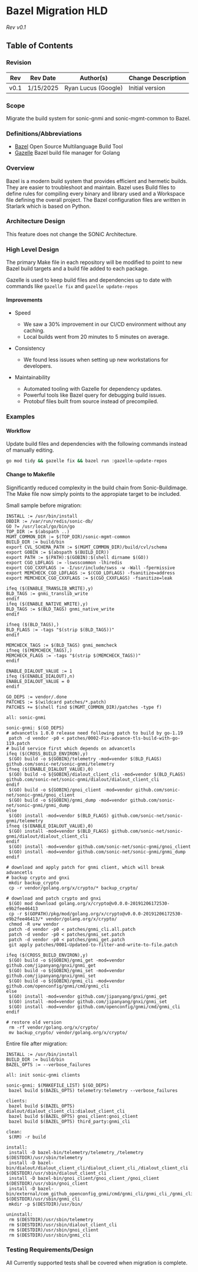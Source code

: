 # Bazel Migration HLD #

_Rev v0.1_

## Table of Contents

### Revision

| Rev  | Rev Date   | Author(s)          | Change Description |
|------|------------|--------------------|--------------------|
| v0.1 | 1/15/2025  | Ryan Lucus (Google)|  Initial version   |

### Scope

Migrate the build system for sonic-gnmi and sonic-mgmt-common to Bazel.

### Definitions/Abbreviations

- [Bazel](https://bazel.build/) Open Source Multilanguage Build Tool
- [Gazelle](https://github.com/bazel-contrib/bazel-gazelle) Bazel build file manager for Golang

### Overview

Bazel is a modern build system that provides efficient and hermetic builds. They are easier to troubleshoot and maintain. Bazel uses Build files to define rules for compiling every binary and library used and a Workspace file defining the overall project. The Bazel configuration files are written in Starlark which is based on Python.

### Architecture Design

This feature does not change the SONiC Architecture.

### High Level Design

The primary Make file in each repository will be modified to point to new Bazel build targets and a build file added to each package.

Gazelle is used to keep build files and dependencies up to date with commands like `gazelle fix` and `gazelle update-repos`

#### Improvements

- Speed
  - We saw a 30% improvement in our CI/CD environment without any caching.
  - Local builds went from 20 minutes to 5 minutes on average.

- Consistency
  - We found less issues when setting up new workstations for developers.

- Maintainability
  - Automated tooling with Gazelle for dependency updates.
  - Powerful tools like Bazel query for debugging build issues.
  - Protobuf files built from source instead of precompiled.

### Examples

#### Workflow

Update build files and dependencies with the following commands instead of manually editing.

```sh
go mod tidy && gazelle fix && bazel run :gazelle-update-repos
```

#### Change to Makefile

Significantly reduced complexity in the build chain from Sonic-Buildimage. The Make file now simply points to the appropiate target to be included.

Small sample before migration:

```make
INSTALL := /usr/bin/install
DBDIR := /var/run/redis/sonic-db/
GO ?= /usr/local/go/bin/go
TOP_DIR := $(abspath ..)
MGMT_COMMON_DIR := $(TOP_DIR)/sonic-mgmt-common
BUILD_DIR := build/bin
export CVL_SCHEMA_PATH := $(MGMT_COMMON_DIR)/build/cvl/schema
export GOBIN := $(abspath $(BUILD_DIR))
export PATH := $(PATH):$(GOBIN):$(shell dirname $(GO))
export CGO_LDFLAGS := -lswsscommon -lhiredis
export CGO_CXXFLAGS := -I/usr/include/swss -w -Wall -fpermissive
export MEMCHECK_CGO_LDFLAGS := $(CGO_LDFLAGS) -fsanitize=address
export MEMCHECK_CGO_CXXFLAGS := $(CGO_CXXFLAGS) -fsanitize=leak

ifeq ($(ENABLE_TRANSLIB_WRITE),y)
BLD_TAGS := gnmi_translib_write
endif
ifeq ($(ENABLE_NATIVE_WRITE),y)
BLD_TAGS := $(BLD_TAGS) gnmi_native_write
endif

ifneq ($(BLD_TAGS),)
BLD_FLAGS := -tags "$(strip $(BLD_TAGS))"
endif

MEMCHECK_TAGS := $(BLD_TAGS) gnmi_memcheck
ifneq ($(MEMCHECK_TAGS),)
MEMCHECK_FLAGS := -tags "$(strip $(MEMCHECK_TAGS))"
endif

ENABLE_DIALOUT_VALUE := 1
ifeq ($(ENABLE_DIALOUT),n)
ENABLE_DIALOUT_VALUE = 0
endif

GO_DEPS := vendor/.done
PATCHES := $(wildcard patches/*.patch)
PATCHES += $(shell find $(MGMT_COMMON_DIR)/patches -type f)

all: sonic-gnmi

sonic-gnmi: $(GO_DEPS)
# advancetls 1.0.0 release need following patch to build by go-1.19
 patch -d vendor -p0 < patches/0002-Fix-advance-tls-build-with-go-119.patch
# build service first which depends on advancetls
ifeq ($(CROSS_BUILD_ENVIRON),y)
 $(GO) build -o ${GOBIN}/telemetry -mod=vendor $(BLD_FLAGS) github.com/sonic-net/sonic-gnmi/telemetry
ifneq ($(ENABLE_DIALOUT_VALUE),0)
 $(GO) build -o ${GOBIN}/dialout_client_cli -mod=vendor $(BLD_FLAGS) github.com/sonic-net/sonic-gnmi/dialout/dialout_client_cli
endif
 $(GO) build -o ${GOBIN}/gnoi_client -mod=vendor github.com/sonic-net/sonic-gnmi/gnoi_client
 $(GO) build -o ${GOBIN}/gnmi_dump -mod=vendor github.com/sonic-net/sonic-gnmi/gnmi_dump
else
 $(GO) install -mod=vendor $(BLD_FLAGS) github.com/sonic-net/sonic-gnmi/telemetry
ifneq ($(ENABLE_DIALOUT_VALUE),0)
 $(GO) install -mod=vendor $(BLD_FLAGS) github.com/sonic-net/sonic-gnmi/dialout/dialout_client_cli
endif
 $(GO) install -mod=vendor github.com/sonic-net/sonic-gnmi/gnoi_client
 $(GO) install -mod=vendor github.com/sonic-net/sonic-gnmi/gnmi_dump
endif

# download and apply patch for gnmi client, which will break advancetls
# backup crypto and gnxi
 mkdir backup_crypto
 cp -r vendor/golang.org/x/crypto/* backup_crypto/

# download and patch crypto and gnxi
 $(GO) mod download golang.org/x/crypto@v0.0.0-20191206172530-e9b2fee46413
 cp -r $(GOPATH)/pkg/mod/golang.org/x/crypto@v0.0.0-20191206172530-e9b2fee46413/* vendor/golang.org/x/crypto/
 chmod -R u+w vendor
 patch -d vendor -p0 < patches/gnmi_cli.all.patch
 patch -d vendor -p0 < patches/gnmi_set.patch
 patch -d vendor -p0 < patches/gnmi_get.patch
 git apply patches/0001-Updated-to-filter-and-write-to-file.patch

ifeq ($(CROSS_BUILD_ENVIRON),y)
 $(GO) build -o ${GOBIN}/gnmi_get -mod=vendor github.com/jipanyang/gnxi/gnmi_get
 $(GO) build -o ${GOBIN}/gnmi_set -mod=vendor github.com/jipanyang/gnxi/gnmi_set
 $(GO) build -o ${GOBIN}/gnmi_cli -mod=vendor github.com/openconfig/gnmi/cmd/gnmi_cli
else
 $(GO) install -mod=vendor github.com/jipanyang/gnxi/gnmi_get
 $(GO) install -mod=vendor github.com/jipanyang/gnxi/gnmi_set
 $(GO) install -mod=vendor github.com/openconfig/gnmi/cmd/gnmi_cli
endif

# restore old version
 rm -rf vendor/golang.org/x/crypto/
 mv backup_crypto/ vendor/golang.org/x/crypto/
```

Entire file after migration:

```make
INSTALL := /usr/bin/install
BUILD_DIR := build/bin
BAZEL_OPTS := --verbose_failures

all: init sonic-gnmi clients

sonic-gnmi: $(MAKEFILE_LIST) $(GO_DEPS)
 bazel build $(BAZEL_OPTS) telemetry:telemetry --verbose_failures

clients:
 bazel build $(BAZEL_OPTS) dialout/dialout_client_cli:dialout_client_cli
 bazel build $(BAZEL_OPTS) gnoi_client:gnoi_client
 bazel build $(BAZEL_OPTS) third_party:gnmi_cli

clean:
 $(RM) -r build

install:
 install -D bazel-bin/telemetry/telemetry_/telemetry $(DESTDIR)/usr/sbin/telemetry
 install -D bazel-bin/dialout/dialout_client_cli/dialout_client_cli_/dialout_client_cli $(DESTDIR)/usr/sbin/dialout_client_cli
 install -D bazel-bin/gnoi_client/gnoi_client_/gnoi_client $(DESTDIR)/usr/sbin/gnoi_client
 install -D bazel-bin/external/com_github_openconfig_gnmi/cmd/gnmi_cli/gnmi_cli_/gnmi_cli $(DESTDIR)/usr/sbin/gnmi_cli
 mkdir -p $(DESTDIR)/usr/bin/

uninstall:
 rm $(DESTDIR)/usr/sbin/telemetry
 rm $(DESTDIR)/usr/sbin/dialout_client_cli
 rm $(DESTDIR)/usr/sbin/gnoi_client
 rm $(DESTDIR)/usr/sbin/gnmi_cli
```

### Testing Requirements/Design

All Currently supported tests shall be covered when migration is complete.
